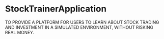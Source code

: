 # StockTrainerApplication
TO PROVIDE A PLATFORM FOR USERS TO LEARN ABOUT STOCK TRADING AND INVESTMENT IN A SIMULATED ENVIRONMENT, WITHOUT RISKING REAL MONEY.
